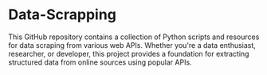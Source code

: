 # Data-Scrapping
This GitHub repository contains a collection of Python scripts and resources for data scraping from various web APIs. Whether you're a data enthusiast, researcher, or developer, this project provides a foundation for extracting structured data from online sources using popular APIs.
